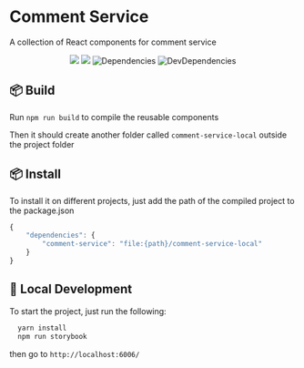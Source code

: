 <p align="center">
  <h1>
    Comment Service
  </h1>
  <span>
    A collection of React components for comment service
  </span>
</p>

<div align="center">

  ![](https://flat.badgen.net/badge/React/16.8.3/blue)
  ![](https://badgen.net/npm/v/wix-style-react/latest)
  ![Dependencies](https://img.shields.io/david/wix/wix-style-react.svg?style=flat-square)
  ![DevDependencies](https://img.shields.io/david/dev/ant-design/ant-design.svg?style=flat-square)

</div>


## 📦 Build
Run `npm run build` to compile the reusable components

Then it should create another folder called `comment-service-local` outside the project folder

## 📦 Install
To install it on different projects, just add the path of the compiled project to the package.json
```jsx
{
    "dependencies": {
        "comment-service": "file:{path}/comment-service-local"
    }
}
```

## 🔨 Local Development

To start the project, just run the following:

```jsx
  yarn install
  npm run storybook
```

then go to `http://localhost:6006/`